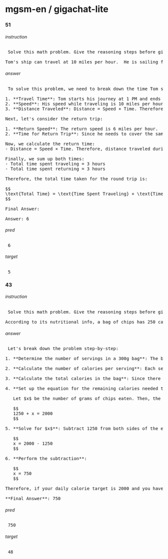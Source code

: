 # mgsm-en / gigachat-lite
### 51
###### instruction
<pre> Solve this math problem. Give the reasoning steps before giving the final answer on the last line by itself in the format of "Answer:". Do not add anything other than the integer answer after "Answer:".

Tom's ship can travel at 10 miles per hour.  He is sailing from 1 to 4 PM.  He then travels back at a rate of 6 mph.  How long does it take him to get back? </pre>
###### answer
<pre> To solve this problem, we need to break down the time Tom spends traveling and returning separately. Here are the key points:

1. **Travel Time**: Tom starts his journey at 1 PM and ends at 4 PM. This gives us a total duration of 3 hours (4 PM - 1 PM).
2. **Speed**: His speed while traveling is 10 miles per hour.
3. **Distance Traveled**: Distance = Speed × Time. Therefore, distance traveled during the trip = 10 miles/hour × 3 hours = 30 miles.

Next, let's consider the return trip:

1. **Return Speed**: The return speed is 6 miles per hour.
2. **Time for Return Trip**: Since he needs to cover the same distance as the outbound trip, the return time will also be 3 hours.

Now, we calculate the return time:
- Distance = Speed × Time. Therefore, distance traveled during the return trip = 6 miles/hour × 3 hours = 18 miles.

Finally, we sum up both times:
- Total time spent traveling = 3 hours
- Total time spent returning = 3 hours

Therefore, the total time taken for the round trip is:

$$
\text{Total Time} = \text{Time Spent Traveling} + \text{Time Spent Returning} = 3 \, \text{hours} + 3 \, \text{hours} = 6 \, \text{hours}.
$$

Final Answer:

Answer: 6 </pre>
###### pred
<pre> 6 </pre>
###### target
<pre> 5 </pre>
### 43
###### instruction
<pre> Solve this math problem. Give the reasoning steps before giving the final answer on the last line by itself in the format of "Answer:". Do not add anything other than the integer answer after "Answer:".

According to its nutritional info, a bag of chips has 250 calories per serving. If a 300g bag has 5 servings, how many grams can you eat if your daily calorie target is 2000 and you have already consumed 1800 calories? </pre>
###### answer
<pre> Let's break down the problem step-by-step:

1. **Determine the number of servings in a 300g bag**: The bag contains 5 servings.
   
2. **Calculate the number of calories per serving**: Each serving has 250 calories.

3. **Calculate the total calories in the bag**: Since there are 5 servings, multiply the number of servings by the calories per serving. This gives us $5 \times 250 = 1250$ calories.

4. **Set up the equation for the remaining calories needed to reach the daily target**: We need to find out how many grams of chips we can eat given that our current consumption is 1800 calories and our daily target is 2000 calories.

   Let $x$ be the number of grams of chips eaten. Then, the equation is:
   
   $$
   1250 + x = 2000
   $$

5. **Solve for $x$**: Subtract 1250 from both sides of the equation to isolate $x$:
   
   $$
   x = 2000 - 1250
   $$

6. **Perform the subtraction**:
   
   $$
   x = 750
   $$

Therefore, if your daily calorie target is 2000 and you have already consumed 1800 calories, you can eat 750 grams of chips.

**Final Answer**: 750 </pre>
###### pred
<pre> 750 </pre>
###### target
<pre> 48 </pre>
